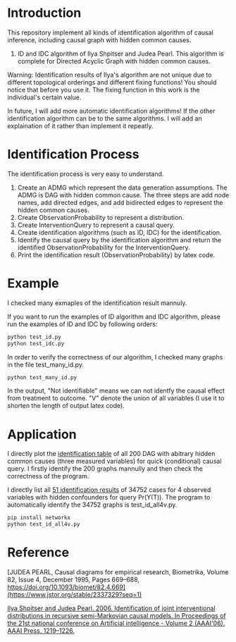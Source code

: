 # Introduction

This repository implement all kinds of identification algorithm of causal inference, including causal graph with hidden common causes. 

1. ID and IDC algorithm of Ilya Shpitser and Judea Pearl. This algorithm is complete for Directed Acyclic Graph with hidden common causes. 

Warning: Identification results of Ilya's algorithm are not unique due to different topological orderings and different fixing functions! You should notice that before you use it. The fixing function in this work is the individual's certain value. 

In future, I will add more automatic identification algorithms! If the other identification algorithm can be to the same algorithms. I will add an explaination of it rather than implement it repeatly.

# Identification Process

The identification process is very easy to understand. 

1. Create an ADMG which represent the data generation assumptions. The ADMG is DAG with hidden common cause. The three steps are add node names, add directed edges, and add bidirected edges to represent the hidden common causes. 
2. Create ObservationProbability to represent a distribution. 
3. Create InterventionQuery to represent a causal query. 
4. Create identification algorithms (such as ID, IDC) for the identification.
5. Identify the causal query by the identification algorithm and return the identified ObservationProbability for the InterventionQuery. 
6. Print the identification result (ObservationProbability) by latex code. 

# Example

I checked many exmaples of the identification result mannuly. 

If you want to run the examples of ID algorithm and IDC algorithm, please run the examples of ID and IDC by following orders:

```python
python test_id.py
python test_idc.py
```

In order to verify the correctness of our algorithm, I checked many graphs in the file test_many_id.py. 

```python
python test_many_id.py
```

In the output, "Not identifiable" means we can not identfy the causal effect from treatment to outcome. "V" denote the union of all variables (I use it to shorten the length of output latex code).

# Application

I directly plot the [identification table](https://hedongyan.github.io/files/id3.html) of all 200 DAG with abitrary hidden common causes (three measured variables) for quick (conditional) causal query. I firstly identify the 200 graphs mannully and then check the correctness of the program. 

I directly list all [51 identification results](https://hedongyan.github.io/files/id4.pdf) of 34752 cases for 4 observed variables with hidden confounders for query Pr(Y(T)). The program to automatically identify the 34752 graphs is test_id_all4v.py. 

```python
pip install networkx
python test_id_all4v.py
```

# Reference

[JUDEA PEARL, Causal diagrams for empirical research, Biometrika, Volume 82, Issue 4, December 1995, Pages 669–688, https://doi.org/10.1093/biomet/82.4.669](https://www.jstor.org/stable/2337329?seq=1)

[Ilya Shpitser and Judea Pearl. 2006. Identification of joint interventional distributions in recursive semi-Markovian causal models. In Proceedings of the 21st national conference on Artificial intelligence - Volume 2 (AAAI'06). AAAI Press, 1219–1226.](https://dl.acm.org/doi/abs/10.5555/1597348.1597382)
